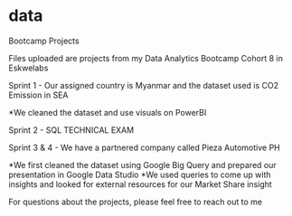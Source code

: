 # data
Bootcamp Projects

Files uploaded are projects from my Data Analytics Bootcamp Cohort 8 in Eskwelabs

Sprint 1 - Our assigned country is Myanmar and the dataset used is CO2 Emission in SEA

*We cleaned the dataset and use visuals on PowerBI

Sprint 2 - SQL TECHNICAL EXAM

Sprint 3 & 4 - We have a partnered company called Pieza Automotive PH

*We first cleaned the dataset using Google Big Query and prepared our presentation in Google Data Studio
*We used queries to come up with insights and looked for external resources for our Market Share insight

For questions about the projects, please feel free to reach out to me
